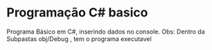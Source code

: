 # Programação C# basico

Programa Básico em C#, inserindo dados no console.  Obs: Dentro da Subpastas obj/Debug , tem o 
programa executavel
